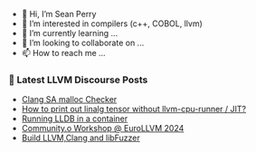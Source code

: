 - 👋 Hi, I’m Sean Perry
- 👀 I’m interested in compilers (c++, COBOL, llvm)
- 🌱 I’m currently learning ...
- 💞️ I’m looking to collaborate on ...
- 📫 How to reach me ...

<!---
s66perry/s66perry is a ✨ special ✨ repository because its `README.md` (this file) appears on your GitHub profile.
You can click the Preview link to take a look at your changes.
--->
### 📕 Latest LLVM Discourse Posts

<!-- DISCOURSE-LLVM:START -->
- [Clang SA malloc Checker](https://discourse.llvm.org/t/clang-sa-malloc-checker/78260#post_2)
- [How to print out linalg tensor without llvm-cpu-runner / JIT?](https://discourse.llvm.org/t/how-to-print-out-linalg-tensor-without-llvm-cpu-runner-jit/77813#post_3)
- [Running LLDB in a container](https://discourse.llvm.org/t/running-lldb-in-a-container/76801#post_7)
- [Community.o Workshop @ EuroLLVM 2024](https://discourse.llvm.org/t/community-o-workshop-eurollvm-2024/78246#post_6)
- [Build LLVM,Clang and libFuzzer](https://discourse.llvm.org/t/build-llvm-clang-and-libfuzzer/78031#post_4)
<!-- DISCOURSE-LLVM:END -->
